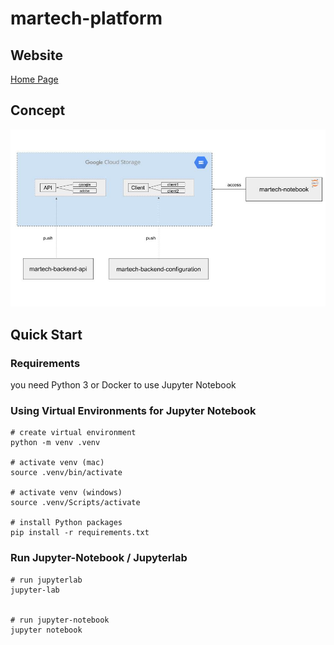 # martech-platform

## Website
[Home Page](https://storage.cloud.google.com/martech-platform/index.html)

## Concept
![Alt text](/pix/project_structure_new.jpg)


## Quick Start

### Requirements

you need Python 3 or Docker to use Jupyter Notebook

### Using Virtual Environments for Jupyter Notebook

```
# create virtual environment
python -m venv .venv

# activate venv (mac)
source .venv/bin/activate

# activate venv (windows)
source .venv/Scripts/activate

# install Python packages 
pip install -r requirements.txt
```

### Run Jupyter-Notebook / Jupyterlab

```
# run jupyterlab
jupyter-lab


# run jupyter-notebook
jupyter notebook
```
